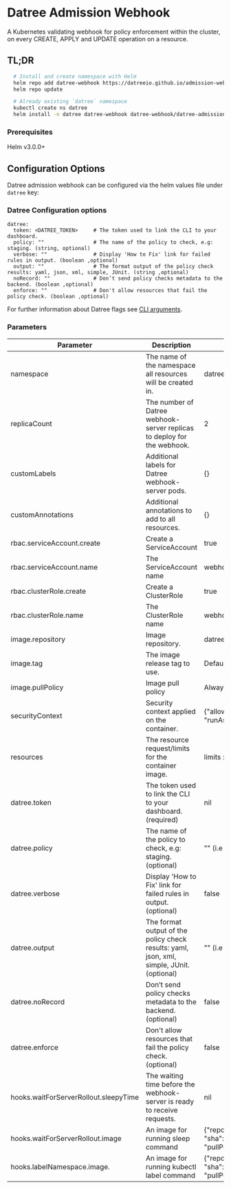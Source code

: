 # Datree Admission Webhook

A Kubernetes validating webhook for policy enforcement within the cluster, on every CREATE, APPLY and UPDATE operation on a resource.

## TL;DR

```bash
  # Install and create namespace with Helm
  helm repo add datree-webhook https://datreeio.github.io/admission-webhook-datree/
  helm repo update

  # Already existing `datree` namespace
  kubectl create ns datree
  helm install -n datree datree-webhook datree-webhook/datree-admission-webhook --set datree.token=<DATREE_TOKEN>
```

### Prerequisites

Helm v3.0.0+

## Configuration Options

Datree admission webhook can be configured via the helm values file under `datree` key:

### Datree Configuration options

```
datree:
  token: <DATREE_TOKEN>     # The token used to link the CLI to your dashboard.
  policy: ""                # The name of the policy to check, e.g: staging. (string, optional)
  verbose: ""               # Display 'How to Fix' link for failed rules in output. (boolean ,optional)
  output: ""                # The format output of the policy check results: yaml, json, xml, simple, JUnit. (string ,optional)
  noRecord: ""              # Don’t send policy checks metadata to the backend. (boolean ,optional)
  enforce: ""               # Don't allow resources that fail the policy check. (boolean ,optional)
```

For further information about Datree flags see [CLI arguments](https://hub.datree.io/setup/cli-arguments).

### Parameters

| Parameter                             | Description                                                                               | Default                                                                                                                                   |     |     |
|---------------------------------------| ----------------------------------------------------------------------------------------- | ----------------------------------------------------------------------------------------------------------------------------------------- | --- | --- |
| namespace                             | The name of the namespace all resources will be created in.                               | datree                                                                                                                                    |     |     |
| replicaCount                          | The number of Datree webhook-server replicas to deploy for the webhook.                   | 2                                                                                                                                         |     |     |
| customLabels                          | Additional labels for Datree webhook-server pods.                                         | {}                                                                                                                                        |     |     |
| customAnnotations                     | Additional annotations to add to all resources.                                           | {}                                                                                                                                        |     |     |
| rbac.serviceAccount.create            | Create a ServiceAccount                                                                   | true                                                                                                                                      |     |     |
| rbac.serviceAccount.name              | The ServiceAccount name                                                                   | webhook-server-datree                                                                                                                     |     |     |
| rbac.clusterRole.create               | Create a ClusterRole                                                                      | true                                                                                                                                      |     |     |
| rbac.clusterRole.name                 | The ClusterRole name                                                                      | webhook-server-datree                                                                                                                     |     |     |
| image.repository                      | Image repository.                                                                         | datree/admission-webhook                                                                                                                  |     |     |
| image.tag                             | The image release tag to use.                                                             | Defaults to Chart appVersion                                                                                                              |     |     |
| image.pullPolicy                      | Image pull policy                                                                         | Always                                                                                                                                    |     |     |
| securityContext                       | Security context applied on the container.                                                | {"allowPrivilegeEscalation":false,"readOnlyRootFilesystem":true, "runAsNonRoot":true,"runAsUser":25000}                                   |     |     |
| resources                             | The resource request/limits for the container image.                                      | limits :cpu: 1000m, memory: 512Mi requests: cpu:100m, memory:256Mi                                                                        |     |     |
| datree.token                          | The token used to link the CLI to your dashboard. (required)                              | nil                                                                                                                                       |     |     |
| datree.policy                         | The name of the policy to check, e.g: staging. (optional)                                 | "" (i.e "default")                                                                                                                        |     |     |
| datree.verbose                        | Display 'How to Fix' link for failed rules in output. (optional)                          | false                                                                                                                                     |     |     |
| datree.output                         | The format output of the policy check results: yaml, json, xml, simple, JUnit. (optional) | "" (i.e beautiful😊)                                                                                                                      |     |     |
| datree.noRecord                       | Don’t send policy checks metadata to the backend. (optional)                              | false                                                                                                                                     |     |     |
| datree.enforce                        | Don't allow resources that fail the policy check. (optional)                              | false                                                                                                                                     |     |     |
| hooks.waitForServerRollout.sleepyTime | The waiting time before the webhook-server is ready to receive requests.                  | nil                                                                                                                                       |     |     |
| hooks.waitForServerRollout.image      | An image for running sleep command                                                        | {"repository": "alpine", "sha":"sha256:1304f174557314a7ed9eddb4eab12fed12cb0cd9809e4c28f29af86979a3c870", "pullPolicy":"Always"}          |     |     |
| hooks.labelNamespace.image.           | An image for running kubectl label command                                                | {"repository": "public.ecr.aws/m6p7v6h2", "sha":"sha256:d3c17f1dc6e665dcc78e8c14a83ae630bc3d65b07ea11c5f1a012c2c6786d039", "pullPolicy":"Always"} |     |     |
